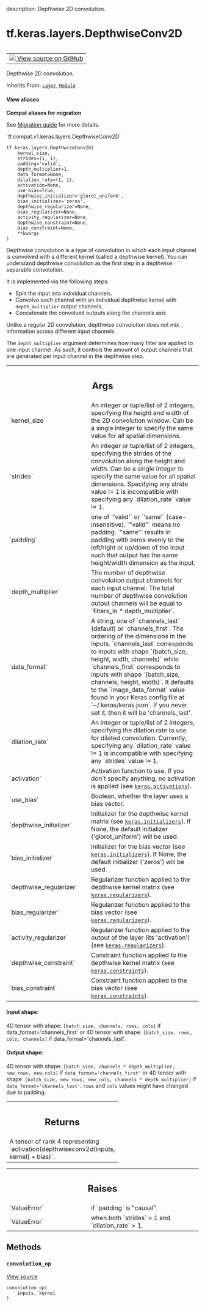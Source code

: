 description: Depthwise 2D convolution.

<div itemscope itemtype="http://developers.google.com/ReferenceObject">
<meta itemprop="name" content="tf.keras.layers.DepthwiseConv2D" />
<meta itemprop="path" content="Stable" />
<meta itemprop="property" content="__init__"/>
<meta itemprop="property" content="__new__"/>
<meta itemprop="property" content="convolution_op"/>
</div>

# tf.keras.layers.DepthwiseConv2D

<!-- Insert buttons and diff -->

<table class="tfo-notebook-buttons tfo-api nocontent" align="left">
<td>
  <a target="_blank" href="https://github.com/keras-team/keras/tree/v2.9.0/keras/layers/convolutional/depthwise_conv2d.py#L26-L196">
    <img src="https://www.tensorflow.org/images/GitHub-Mark-32px.png" />
    View source on GitHub
  </a>
</td>
</table>



Depthwise 2D convolution.

Inherits From: [`Layer`](../../../tf/keras/layers/Layer.md), [`Module`](../../../tf/Module.md)

<section class="expandable">
  <h4 class="showalways">View aliases</h4>
  <p>
<b>Compat aliases for migration</b>
<p>See
<a href="https://www.tensorflow.org/guide/migrate">Migration guide</a> for
more details.</p>
<p>`tf.compat.v1.keras.layers.DepthwiseConv2D`</p>
</p>
</section>

<pre class="devsite-click-to-copy prettyprint lang-py tfo-signature-link">
<code>tf.keras.layers.DepthwiseConv2D(
    kernel_size,
    strides=(1, 1),
    padding=&#x27;valid&#x27;,
    depth_multiplier=1,
    data_format=None,
    dilation_rate=(1, 1),
    activation=None,
    use_bias=True,
    depthwise_initializer=&#x27;glorot_uniform&#x27;,
    bias_initializer=&#x27;zeros&#x27;,
    depthwise_regularizer=None,
    bias_regularizer=None,
    activity_regularizer=None,
    depthwise_constraint=None,
    bias_constraint=None,
    **kwargs
)
</code></pre>



<!-- Placeholder for "Used in" -->

Depthwise convolution is a type of convolution in which each input channel is
convolved with a different kernel (called a depthwise kernel). You
can understand depthwise convolution as the first step in a depthwise
separable convolution.

It is implemented via the following steps:

- Split the input into individual channels.
- Convolve each channel with an individual depthwise kernel with
  `depth_multiplier` output channels.
- Concatenate the convolved outputs along the channels axis.

Unlike a regular 2D convolution, depthwise convolution does not mix
information across different input channels.

The `depth_multiplier` argument determines how many filter are applied to one
input channel. As such, it controls the amount of output channels that are
generated per input channel in the depthwise step.

<!-- Tabular view -->
 <table class="responsive fixed orange">
<colgroup><col width="214px"><col></colgroup>
<tr><th colspan="2"><h2 class="add-link">Args</h2></th></tr>

<tr>
<td>
`kernel_size`
</td>
<td>
An integer or tuple/list of 2 integers, specifying the height
and width of the 2D convolution window. Can be a single integer to specify
the same value for all spatial dimensions.
</td>
</tr><tr>
<td>
`strides`
</td>
<td>
An integer or tuple/list of 2 integers, specifying the strides of
the convolution along the height and width. Can be a single integer to
specify the same value for all spatial dimensions. Specifying any stride
value != 1 is incompatible with specifying any `dilation_rate` value != 1.
</td>
</tr><tr>
<td>
`padding`
</td>
<td>
one of `'valid'` or `'same'` (case-insensitive). `"valid"` means no
padding. `"same"` results in padding with zeros evenly to the left/right
or up/down of the input such that output has the same height/width
dimension as the input.
</td>
</tr><tr>
<td>
`depth_multiplier`
</td>
<td>
The number of depthwise convolution output channels for
each input channel. The total number of depthwise convolution output
channels will be equal to `filters_in * depth_multiplier`.
</td>
</tr><tr>
<td>
`data_format`
</td>
<td>
A string, one of `channels_last` (default) or `channels_first`.
The ordering of the dimensions in the inputs. `channels_last` corresponds
to inputs with shape `(batch_size, height, width, channels)` while
`channels_first` corresponds to inputs with shape `(batch_size, channels,
height, width)`. It defaults to the `image_data_format` value found in
your Keras config file at `~/.keras/keras.json`. If you never set it, then
it will be 'channels_last'.
</td>
</tr><tr>
<td>
`dilation_rate`
</td>
<td>
An integer or tuple/list of 2 integers, specifying the
dilation rate to use for dilated convolution. Currently, specifying any
`dilation_rate` value != 1 is incompatible with specifying any `strides`
value != 1.
</td>
</tr><tr>
<td>
`activation`
</td>
<td>
Activation function to use. If you don't specify anything, no
activation is applied (see <a href="../../../tf/keras/activations.md"><code>keras.activations</code></a>).
</td>
</tr><tr>
<td>
`use_bias`
</td>
<td>
Boolean, whether the layer uses a bias vector.
</td>
</tr><tr>
<td>
`depthwise_initializer`
</td>
<td>
Initializer for the depthwise kernel matrix (see
<a href="../../../tf/keras/initializers.md"><code>keras.initializers</code></a>). If None, the default initializer
('glorot_uniform') will be used.
</td>
</tr><tr>
<td>
`bias_initializer`
</td>
<td>
Initializer for the bias vector (see
<a href="../../../tf/keras/initializers.md"><code>keras.initializers</code></a>). If None, the default initializer ('zeros') will be
used.
</td>
</tr><tr>
<td>
`depthwise_regularizer`
</td>
<td>
Regularizer function applied to the depthwise kernel
matrix (see <a href="../../../tf/keras/regularizers.md"><code>keras.regularizers</code></a>).
</td>
</tr><tr>
<td>
`bias_regularizer`
</td>
<td>
Regularizer function applied to the bias vector (see
<a href="../../../tf/keras/regularizers.md"><code>keras.regularizers</code></a>).
</td>
</tr><tr>
<td>
`activity_regularizer`
</td>
<td>
Regularizer function applied to the output of the
layer (its 'activation') (see <a href="../../../tf/keras/regularizers.md"><code>keras.regularizers</code></a>).
</td>
</tr><tr>
<td>
`depthwise_constraint`
</td>
<td>
Constraint function applied to the depthwise kernel
matrix (see <a href="../../../tf/keras/constraints.md"><code>keras.constraints</code></a>).
</td>
</tr><tr>
<td>
`bias_constraint`
</td>
<td>
Constraint function applied to the bias vector (see
<a href="../../../tf/keras/constraints.md"><code>keras.constraints</code></a>).
</td>
</tr>
</table>



#### Input shape:

4D tensor with shape: `[batch_size, channels, rows, cols]` if
  data_format='channels_first'
or 4D tensor with shape: `[batch_size, rows, cols, channels]` if
  data_format='channels_last'.



#### Output shape:

4D tensor with shape: `[batch_size, channels * depth_multiplier, new_rows,
  new_cols]` if `data_format='channels_first'`
  or 4D tensor with shape: `[batch_size,
  new_rows, new_cols, channels * depth_multiplier]` if
  `data_format='channels_last'`. `rows` and `cols` values might have changed
  due to padding.



<!-- Tabular view -->
 <table class="responsive fixed orange">
<colgroup><col width="214px"><col></colgroup>
<tr><th colspan="2"><h2 class="add-link">Returns</h2></th></tr>
<tr class="alt">
<td colspan="2">
A tensor of rank 4 representing
`activation(depthwiseconv2d(inputs, kernel) + bias)`.
</td>
</tr>

</table>



<!-- Tabular view -->
 <table class="responsive fixed orange">
<colgroup><col width="214px"><col></colgroup>
<tr><th colspan="2"><h2 class="add-link">Raises</h2></th></tr>

<tr>
<td>
`ValueError`
</td>
<td>
if `padding` is "causal".
</td>
</tr><tr>
<td>
`ValueError`
</td>
<td>
when both `strides` > 1 and `dilation_rate` > 1.
</td>
</tr>
</table>



## Methods

<h3 id="convolution_op"><code>convolution_op</code></h3>

<a target="_blank" class="external" href="https://github.com/keras-team/keras/tree/v2.9.0/keras/layers/convolutional/base_conv.py#L217-L232">View source</a>

<pre class="devsite-click-to-copy prettyprint lang-py tfo-signature-link">
<code>convolution_op(
    inputs, kernel
)
</code></pre>






